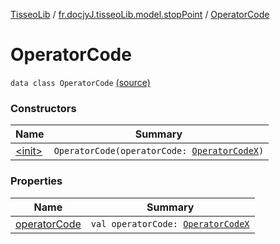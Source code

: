 [TisseoLib](../../index.md) / [fr.docjyJ.tisseoLib.model.stopPoint](../index.md) / [OperatorCode](./index.md)

# OperatorCode

`data class OperatorCode` [(source)](https://github.com/docjyj/tisseoLib/tree/master/src/main/kotlin/fr/docjyJ/tisseoLib/model/stopPoint/OperatorCode.kt#L6)

### Constructors

| Name | Summary |
|---|---|
| [&lt;init&gt;](-init-.md) | `OperatorCode(operatorCode: `[`OperatorCodeX`](../-operator-code-x/index.md)`)` |

### Properties

| Name | Summary |
|---|---|
| [operatorCode](operator-code.md) | `val operatorCode: `[`OperatorCodeX`](../-operator-code-x/index.md) |
